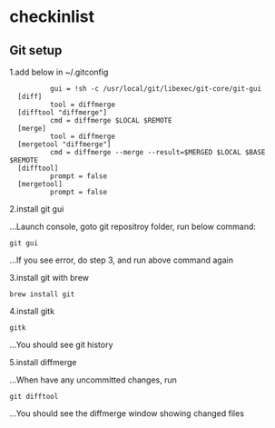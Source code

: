 # checkinlist

## Git setup
1.add below in ~/.gitconfig
```  [alias]
          gui = !sh -c /usr/local/git/libexec/git-core/git-gui
  [diff]
          tool = diffmerge
  [difftool "diffmerge"]
          cmd = diffmerge $LOCAL $REMOTE
  [merge]
          tool = diffmerge
  [mergetool "diffmerge"]
          cmd = diffmerge --merge --result=$MERGED $LOCAL $BASE $REMOTE
  [difftool]
          prompt = false
  [mergetool]
          prompt = false
```

2.install git gui

...Launch console, goto git repositroy folder, run below command:
```
git gui
```
...If you see error, do step 3, and run above command again

3.install git with brew

```
brew install git
```

4.install gitk

```
gitk
```
...You should see git history

5.install diffmerge

...When have any uncommitted changes, run
```
git difftool
```
...You should see the diffmerge window showing changed files

